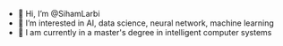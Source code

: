 - 👋 Hi, I’m @SihamLarbi
- 👀 I’m interested in AI, data science, neural network, machine learning
- 🌱 I am currently in a master's degree in intelligent computer systems


<!---
SihamLarbi/SihamLarbi is a ✨ special ✨ repository because its `README.md` (this file) appears on your GitHub profile.
You can click the Preview link to take a look at your changes.
--->
